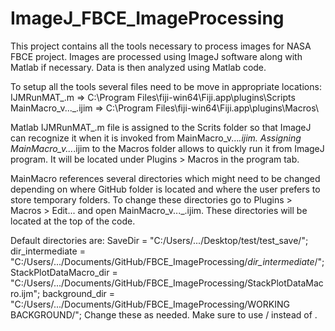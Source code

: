 # ImageJ_FBCE_ImageProcessing

This project contains all the tools necessary to process images for NASA FBCE project. Images are processed using ImageJ software along with Matlab if necessary. Data is then analyzed using Matlab code.

To setup all the tools several files need to be move in appropriate locations:
  IJMRunMAT_.m => C:\Program Files\fiji-win64\Fiji.app\plugins\Scripts\
  MainMacro_v..._.ijim => C:\Program Files\fiji-win64\Fiji.app\plugins\Macros\
  
Matlab IJMRunMAT_.m file is assigned to the Scrits folder so that ImageJ can recognize it when it is invoked from MainMacro_v..._.ijim. 
Assigning MainMacro_v..._.ijim to the Macros folder allows to quickly run it from ImageJ program. It will be located under Plugins > Macros in the program tab.

MainMacro references several directories which might need to be changed depending on where GitHub folder is located and where the user prefers to store temporary folders. To change these directories go to Plugins > Macros > Edit... and open MainMacro_v..._.ijim. These directories will be located at the top of the code. 

Default directories are: 
    SaveDir = "C:/Users/.../Desktop/test/test_save/";
    dir_intermediate = "C:/Users/.../Documents/GitHub/FBCE_ImageProcessing/_dir_intermediate_/";
    StackPlotDataMacro_dir = "C:/Users/.../Documents/GitHub/FBCE_ImageProcessing/StackPlotDataMacro.ijm";
    background_dir = "C:/Users/.../Documents/GitHub/FBCE_ImageProcessing/WORKING BACKGROUND/";
Change these as needed. Make sure to use / instead of \.
